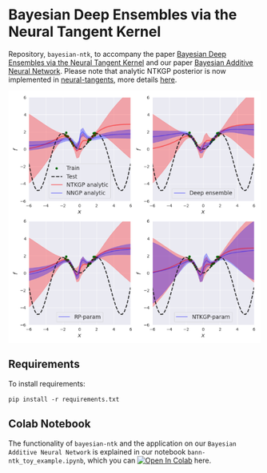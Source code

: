 # Bayesian Deep Ensembles via the Neural Tangent Kernel
Repository, `bayesian-ntk`, to accompany the paper [Bayesian Deep Ensembles via the Neural Tangent Kernel](https://arxiv.org/abs/2007.05864) and our paper [Bayesian Additive Neural Network](https://arxiv.org/abs/1806.03563). Please note that analytic NTKGP posterior is now implemented in [neural-tangents](https://github.com/google/neural-tangents), more details [here](https://github.com/google/neural-tangents/pull/93).

<p align="center">
  <img align="middle" src="./plots/toy_1d_plot.png" width="666" />
</p>            

## Requirements

To install requirements:
```setup
pip install -r requirements.txt
```

## Colab Notebook
The functionality of `bayesian-ntk` and the application on our `Bayesian Additive Neural Network` is explained in our notebook `bann-ntk_toy_example.ipynb`, which you can [![Open In Colab](https://colab.research.google.com/assets/colab-badge.svg)](https://colab.research.google.com//github/alexdseo/bayesian-ntk/blob/master/bann-ntk_toy_example.ipynb) here.
